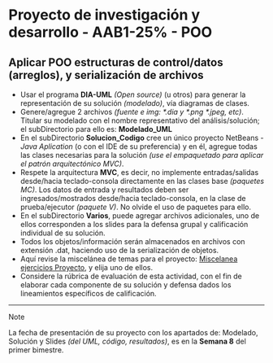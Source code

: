 # Proyecto de investigación y desarrollo - AAB1-25% - POO

## Aplicar POO estructuras de control/datos (arreglos), y serialización de archivos

* Usar el programa **DIA-UML** _(Open source)_ (u otros) para generar la representación de su solución _(modelado)_, vía diagramas de clases.
* Genere/agregue 2 archivos _(fuente e img: \*.dia y \*.png \*.jpeg, etc)_. Titular su modelado con el nombre representativo del análisis/solución; el subDirectorio para ello es: **Modelado_UML**
* En el subDirectorio **Solucion_Codigo** cree un único proyecto NetBeans - _Java Aplication_ (o con el IDE de su preferencia) y en él, agregue todas las clases necesarias para la solución _(use el empaquetado para aplicar el patrón arquitectónico MVC)_.  
* Respete la arquitectura **MVC**, es decir, no implemente entradas/salidas desde/hacia teclado-consola directamente en las clases base _(paquetes MC)_. Los datos de entrada y resultados deben ser ingresados/mostrados desde/hacia teclado-consola, en la clase de prueba/ejecutor _(paquete V)_. No olvide el uso de paquetes para ello.
* En el subDirectorio **Varios**, puede agregar archivos adicionales, uno de ellos corresponden a los slides para la defensa grupal y calificación individual de su solución.
* Todos los objetos/información serán almacenados en archivos con extensión .dat, haciendo uso de la serialización de objetos.
* Aquí revise la miscelánea  de temas para el proyecto: [Miscelanea ejercicios Proyecto](https://utpl-my.sharepoint.com/:w:/g/personal/pdirene_utpl_edu_ec/EegcCk50vNdBtRKYDZ8TnJgBokmyOIQwYm9KSlb-Zn0aJA?rtime=TBLPEhBv3Eg), y elija uno de ellos. 
* Considere la rúbrica de evaluación de esta actividad, con el fin de elaborar cada componente de su solución y defensa dados los lineamientos específicos de calificación.  
___

> [!Note]
> La fecha de presentación de su proyecto con los apartados de: Modelado, Solución y Slides _(del UML, código, resultados)_, es en la **Semana 8** del primer bimestre. 

